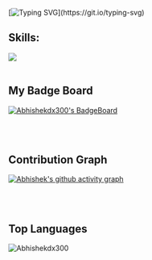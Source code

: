 

  [![Typing SVG](https://readme-typing-svg.demolab.com/?lines=Hey+there!+I'm+Abhishek.;A+20-year-old+programmer.)](https://git.io/typing-svg)

## Skills:

  <a href="https://skillicons.dev">
    <img src="https://skillicons.dev/icons?i=js,ts,cpp,java,go,react,vite,tailwind,nodejs,express,mongodb,postgres,vscode,idea,postman" />
  </a>

<br>
<br>

## My Badge Board

[![Abhishekdx300's BadgeBoard](https://holopin.me/abhishekdx300)](https://holopin.io/@abhishekdx300)


<br />
<br />


## Contribution Graph
[![Abhishek's github activity graph](https://github-readme-activity-graph.vercel.app/graph?username=Abhishekdx300&theme=tokyo-night)](https://github.com/ashutosh00710/github-readme-activity-graph)

<br />
<br />
<!---
<h2>Github Stats</h2
<p align="center" style="width:100% display:flex flex-direction:column align-items:center justify-content:center">
  
[![GitHub Streak](https://github-readme-streak-stats.herokuapp.com/?user=abhishekdx300&theme=dark)](https://git.io/streak-stats)
 
<img align="center" src="https://github-readme-stats.vercel.app/api?username=Abhishekdx300&show_icons=true&locale=en&theme=tokyonight" alt="Abhishekdx300" />
</p>

<br />
<br />
--->

## Top Languages
<p><img align="left" src="https://github-readme-stats.max-programming.vercel.app/api/top-langs/?username=Abhishekdx300&layout=compact&hide=html&theme=react" alt="Abhishekdx300" /></p> 
